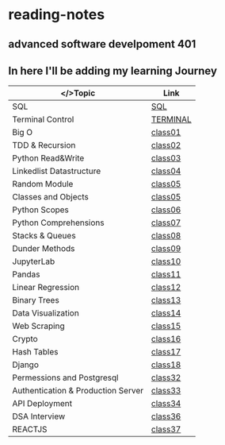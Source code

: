 # reading-notes
## advanced software develpoment 401
## In here I'll be adding my learning Journey ##

| </>Topic      | Link |
| ----------- | ----------- |
| SQL      | [SQL](https://github.com/hamadbd/reading-notes/tree/main/SQL%20Practice)       |
| Terminal Control | [TERMINAL](https://github.com/hamadbd/reading-notes/tree/main/Terminal%20Practice)|
| Big O | [class01](https://github.com/hamadbd/reading-notes/tree/main/reading-class-01)|
| TDD & Recursion | [class02](https://github.com/hamadbd/reading-notes/tree/main/reading-class-02)|
| Python Read&Write | [class03](https://github.com/hamadbd/reading-notes/tree/main/reading-class-03)|
| Linkedlist Datastructure | [class04](https://github.com/hamadbd/reading-notes/tree/main/LinkedLists)|
| Random Module | [class05](https://github.com/hamadbd/reading-notes/tree/main/Random%20Module)|
| Classes and Objects | [class05](https://github.com/hamadbd/reading-notes/tree/main/Classes%20%26%20Objects)|
| Python Scopes | [class06](https://github.com/hamadbd/reading-notes/tree/main/Python_Scope)|
| Python Comprehensions | [class07](https://github.com/hamadbd/reading-notes/tree/main/List%20Comprehensions)|
| Stacks & Queues | [class08](https://github.com/hamadbd/reading-notes/tree/main/Stacks_%26_Queues)|
| Dunder Methods | [class09](https://github.com/hamadbd/reading-notes/tree/main/Dunder%20and%20Statistics)|
| JupyterLab | [class10](https://github.com/hamadbd/reading-notes/tree/main/JupyterLab)|
| Pandas | [class11](https://github.com/hamadbd/reading-notes/tree/main/Pandas)|
| Linear Regression | [class12](https://github.com/hamadbd/reading-notes/tree/main/LinearRegression)|
| Binary Trees | [class13](https://github.com/hamadbd/reading-notes/tree/main/Trees)|
| Data Visualization | [class14](https://github.com/hamadbd/reading-notes/tree/main/Data%20Visualization)|
| Web Scraping | [class15](https://github.com/hamadbd/reading-notes/tree/main/Web%20Scraping)|
| Crypto | [class16](https://github.com/hamadbd/reading-notes/tree/main/Cryptography)|
| Hash Tables | [class17](https://github.com/hamadbd/reading-notes/tree/main/Hash%20Tables)|
| Django | [class18](https://github.com/hamadbd/reading-notes/tree/main/Django)
| Permessions and Postgresql | [class32](https://github.com/hamadbd/reading-notes/blob/main/Permissions%20%26%20Postgresql/README.md)|
| Authentication & Production Server | [class33](https://github.com/hamadbd/reading-notes/tree/main/Authentication%20%26%20Production%20Server)|
| API Deployment | [class34](https://github.com/hamadbd/reading-notes/tree/main/API%20Deployment)|
| DSA Interview | [class36](https://github.com/hamadbd/reading-notes/tree/main/DSA%20interview)|
| REACTJS | [class37](https://github.com/hamadbd/reading-notes/tree/main/REACT)|

